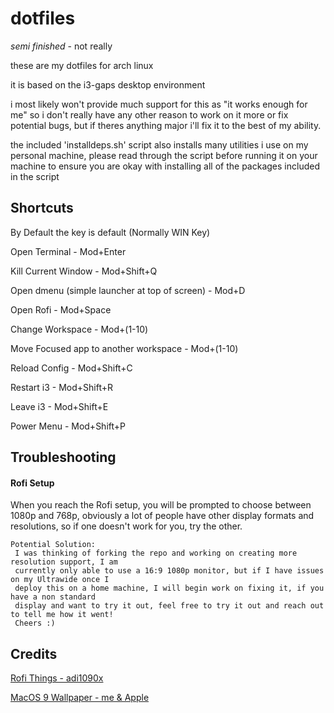 # dotfiles

*semi finished* - not really

these are my dotfiles for arch linux

it is based on the i3-gaps desktop environment

i most likely won't provide much support for this as "it works enough for me" so i don't really have any other reason to work on it more or fix potential bugs, but if theres anything major i'll fix it to the best of my ability.

the included 'installdeps.sh' script also installs many utilities i use on my personal machine, please read through the script before running it on your machine to ensure you are okay with installing all of the packages included in the script

## Shortcuts

By Default the key is default (Normally WIN Key)

Open Terminal - Mod+Enter

Kill Current Window - Mod+Shift+Q

Open dmenu (simple launcher at top of screen) - Mod+D

Open Rofi - Mod+Space

Change Workspace - Mod+(1-10)

Move Focused app to another workspace - Mod+(1-10)

Reload Config - Mod+Shift+C

Restart i3 - Mod+Shift+R

Leave i3 - Mod+Shift+E

Power Menu - Mod+Shift+P

## Troubleshooting

#### Rofi Setup
When you reach the Rofi setup, you will be prompted to choose between 1080p and 768p, obviously a lot of people have other display formats and resolutions, so if one doesn't work for you, try the other.
```
Potential Solution:
 I was thinking of forking the repo and working on creating more resolution support, I am 
 currently only able to use a 16:9 1080p monitor, but if I have issues on my Ultrawide once I 
 deploy this on a home machine, I will begin work on fixing it, if you have a non standard 
 display and want to try it out, feel free to try it out and reach out to tell me how it went! 
 Cheers :)
```

## Credits
[Rofi Things - adi1090x](https://github.com/adi1090x/rofi)

[MacOS 9 Wallpaper - me & Apple](https://github.com/eqixcx/macos-wallpapers)